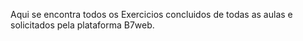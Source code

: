Aqui se encontra todos os Exercicios concluidos de todas as aulas e solicitados pela plataforma B7web.